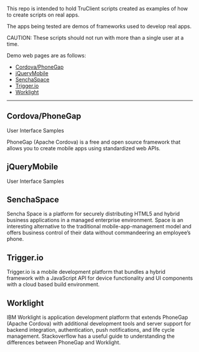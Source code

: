 This repo is intended to hold TruClient scripts created as examples of how to create scripts on real apps.

The apps being tested are demos of frameworks used to develop real apps.

CAUTION: These scripts should not run with more than a single user at a time.

Demo web pages are as follows:

* <a href="#Cordova"> Cordova/PhoneGap</a>
* <a href="#jQueryMobile"> jQueryMobile</a>
* <a href="#SenchaSpace"> SenchaSpace</a>
* <a href="#Trigger.io"> Trigger.io</a>
* <a href="#Worklight"> Worklight</a>

<hr />

## <a name="Cordova"></a> Cordova/PhoneGap

User Interface Samples

PhoneGap (Apache Cordova) is a free and open source framework that allows you to create mobile apps using standardized web APIs.

## <a name="jQueryMobile"></a> jQueryMobile

User Interface Samples

## <a name="SenchaSpace"></a> SenchaSpace

Sencha Space is a platform for securely distributing HTML5 and hybrid business applications in a managed enterprise environment. Space is an interesting alternative to the traditional mobile-app-management model and offers business control of their data without commandeering an employee’s phone.


## <a name="Trigger.io"></a> Trigger.io

Trigger.io is a mobile development platform that bundles a hybrid framework with a JavaScript API for device functionality and UI components with a cloud based build environment.


## <a name="Worklight"></a> Worklight
IBM Worklight is application development platform that extends PhoneGap (Apache Cordova) with additional development tools and server support for backend integration, authentication, push notifications, and life cycle management. Stackoverflow has a useful guide to understanding the differences between PhoneGap and Worklight.

